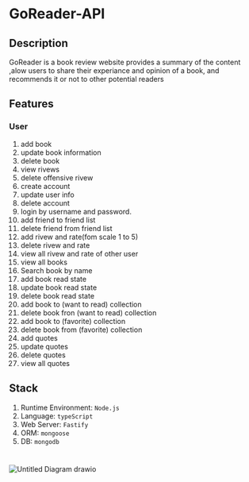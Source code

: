 # GoReader-API

## Description

GoReader is a book review website provides a summary of the content ,alow users to share their experiance and opinion of a book, and recommends it or not to other potential readers


## Features

### User


1. add book
2. update book information
3. delete book
4. view rivews
5. delete offensive rivew
6. create account
7. update user info
8. delete account
9. login by username and password.
10. add friend to friend list 
11. delete friend from friend list 
12. add rivew and rate(fom scale 1 to 5) 
13. delete rivew and rate 
14. view all rivew and rate of other user
15. view all books
16. Search book by name 
17. add book read state
18. update book read state
19. delete book read state
20. add book to (want to read) collection 
21. delete  book fron (want to read) collection 
22. add book to (favorite) collection 
23. delete book from (favorite) collection 
24. add quotes
25. update quotes
26. delete quotes
27. view all quotes




## Stack
1. Runtime Environment: `Node.js`
2. Language: `typeScript`
3. Web Server: `Fastify`
4. ORM: `mongoose`
5. DB: `mongodb`


#
   ![Untitled Diagram drawio](https://user-images.githubusercontent.com/106754794/175806068-d8a57be3-e2e7-4a6d-af31-7a309b4dc9eb.png)



